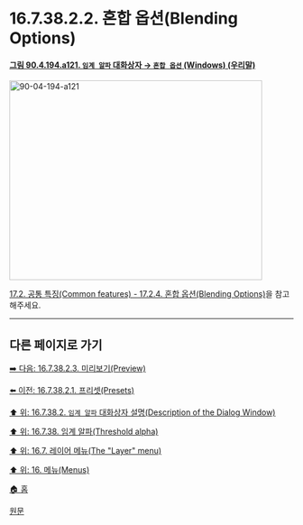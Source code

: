 # 16.7.38.2.2. 혼합 옵션(Blending Options)

<a id="90-04-194-a121"></a>

#### [그림 90.4.194.a121. `임계 알파` 대화상자 → `혼합 옵션` (Windows) (우리말)](./90-04-0194-threshold_alpha.md#90-04-194-a121)
<img width="448" height="354" alt="90-04-194-a121" src="https://github.com/user-attachments/assets/373526f1-9fcf-4b4f-a829-0bbd3c06bd29" />

[17.2. 공통 특징(Common features) - 17.2.4. 혼합 옵션(Blending Options)](./17-02-04-blending_options.md)을 참고해주세요.

***

## 다른 페이지로 가기

[➡️ 다음: 16.7.38.2.3. 미리보기(Preview)](./16-07-38-02-03-preview.md)

[⬅️ 이전: 16.7.38.2.1. 프리셋(Presets)](./16-07-38-02-01-presets.md)

[⬆️ 위: 16.7.38.2. `임계 알파` 대화상자 설명(Description of the Dialog Window)](./16-07-38-02-00-description_of_the_dialog_window.md)

[⬆️ 위: 16.7.38. 임계 알파(Threshold alpha)](./16-07-38-00-threshold-alpha.md)

[⬆️ 위: 16.7. 레이어 메뉴(The "Layer" menu)](./16-07-00-the-layer-menu.md)

[⬆️ 위: 16. 메뉴(Menus)](./16-00-menus.md)

[🏠 홈](./00-home.md)

[원문](https://docs.gimp.org/2.10/ko/gimp-filter-threshold-alpha.html#idm29674)